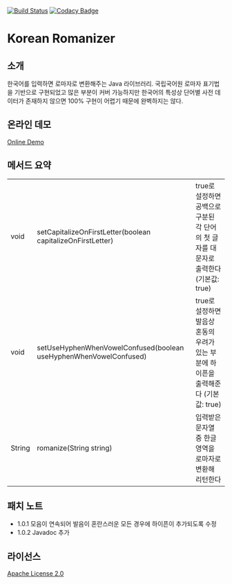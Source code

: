 [![Build Status](https://travis-ci.org/crizin/korean-romanizer.svg?branch=master)](https://travis-ci.org/crizin/korean-romanizer)
[![Codacy Badge](https://api.codacy.com/project/badge/Grade/72ed8965fd6e4e9c8faa9a0b3090a045)](https://www.codacy.com/app/crizin/korean-romanizer?utm_source=github.com&amp;utm_medium=referral&amp;utm_content=crizin/korean-romanizer&amp;utm_campaign=Badge_Grade)

# Korean Romanizer

## 소개

한국어를 입력하면 로마자로 변환해주는 Java 라이브러리. 국립국어원 로마자 표기법을 기반으로 구현되었고 많은 부분이 커버 가능하지만
한국어의 특성상 단어별 사전 데이터가 존재하지 않으면 100% 구현이 어렵기 때문에 완벽하지는 않다.

## 온라인 데모

[Online Demo](http://unply.com/@/koreanRomanizer/)

## 메서드 요약

<table>
  <tr>
    <td>void</td>
    <td>setCapitalizeOnFirstLetter(boolean capitalizeOnFirstLetter)</td>
    <td>true로 설정하면 공백으로 구분된 각 단어의 첫 글자를 대문자로 출력한다 (기본값: true)
  </tr>
  <tr>
    <td>void
    <td>setUseHyphenWhenVowelConfused(boolean useHyphenWhenVowelConfused)
    <td>true로 설정하면 발음상 혼동의 우려가 있는 부분에 하이픈을 출력해준다 (기본값: true)
  </tr>
  <tr>
    <td>String
    <td>romanize(String string)
    <td>입력받은 문자열 중 한글 영역을 로마자로 변환해 리턴한다
  </tr>
</table>

## 패치 노트

- 1.0.1 모음이 연속되어 발음이 혼란스러운 모든 경우에 하이픈이 추가되도록 수정
- 1.0.2 Javadoc 추가

## 라이선스

[Apache License 2.0](http://www.apache.org/licenses/LICENSE-2.0)